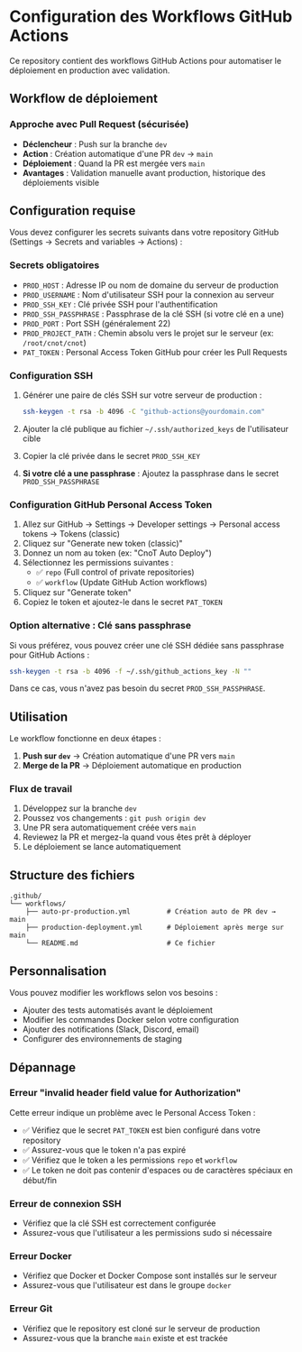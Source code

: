 # Configuration des Workflows GitHub Actions

Ce repository contient des workflows GitHub Actions pour automatiser le déploiement en production avec validation.

## Workflow de déploiement

### Approche avec Pull Request (sécurisée)
- **Déclencheur** : Push sur la branche `dev`
- **Action** : Création automatique d'une PR `dev` → `main`
- **Déploiement** : Quand la PR est mergée vers `main`
- **Avantages** : Validation manuelle avant production, historique des déploiements visible

## Configuration requise

Vous devez configurer les secrets suivants dans votre repository GitHub (Settings → Secrets and variables → Actions) :

### Secrets obligatoires
- `PROD_HOST` : Adresse IP ou nom de domaine du serveur de production
- `PROD_USERNAME` : Nom d'utilisateur SSH pour la connexion au serveur
- `PROD_SSH_KEY` : Clé privée SSH pour l'authentification
- `PROD_SSH_PASSPHRASE` : Passphrase de la clé SSH (si votre clé en a une)
- `PROD_PORT` : Port SSH (généralement 22)
- `PROD_PROJECT_PATH` : Chemin absolu vers le projet sur le serveur (ex: `/root/cnot/cnot`)
- `PAT_TOKEN` : Personal Access Token GitHub pour créer les Pull Requests

### Configuration SSH
1. Générer une paire de clés SSH sur votre serveur de production :
   ```bash
   ssh-keygen -t rsa -b 4096 -C "github-actions@yourdomain.com"
   ```

2. Ajouter la clé publique au fichier `~/.ssh/authorized_keys` de l'utilisateur cible

3. Copier la clé privée dans le secret `PROD_SSH_KEY`

4. **Si votre clé a une passphrase** : Ajoutez la passphrase dans le secret `PROD_SSH_PASSPHRASE`

### Configuration GitHub Personal Access Token
1. Allez sur GitHub → Settings → Developer settings → Personal access tokens → Tokens (classic)
2. Cliquez sur "Generate new token (classic)"
3. Donnez un nom au token (ex: "CnoT Auto Deploy")
4. Sélectionnez les permissions suivantes :
   - ✅ `repo` (Full control of private repositories)
   - ✅ `workflow` (Update GitHub Action workflows)
5. Cliquez sur "Generate token"
6. Copiez le token et ajoutez-le dans le secret `PAT_TOKEN`

### Option alternative : Clé sans passphrase
Si vous préférez, vous pouvez créer une clé SSH dédiée sans passphrase pour GitHub Actions :
```bash
ssh-keygen -t rsa -b 4096 -f ~/.ssh/github_actions_key -N ""
```
Dans ce cas, vous n'avez pas besoin du secret `PROD_SSH_PASSPHRASE`.

## Utilisation

Le workflow fonctionne en deux étapes :

1. **Push sur `dev`** → Création automatique d'une PR vers `main`
2. **Merge de la PR** → Déploiement automatique en production

### Flux de travail
1. Développez sur la branche `dev`
2. Poussez vos changements : `git push origin dev`
3. Une PR sera automatiquement créée vers `main`
4. Reviewez la PR et mergez-la quand vous êtes prêt à déployer
5. Le déploiement se lance automatiquement

## Structure des fichiers

```
.github/
└── workflows/
    ├── auto-pr-production.yml         # Création auto de PR dev → main
    ├── production-deployment.yml      # Déploiement après merge sur main
    └── README.md                      # Ce fichier
```

## Personnalisation

Vous pouvez modifier les workflows selon vos besoins :
- Ajouter des tests automatisés avant le déploiement
- Modifier les commandes Docker selon votre configuration
- Ajouter des notifications (Slack, Discord, email)
- Configurer des environnements de staging

## Dépannage

### Erreur "invalid header field value for Authorization"
Cette erreur indique un problème avec le Personal Access Token :
- ✅ Vérifiez que le secret `PAT_TOKEN` est bien configuré dans votre repository
- ✅ Assurez-vous que le token n'a pas expiré
- ✅ Vérifiez que le token a les permissions `repo` et `workflow`
- ✅ Le token ne doit pas contenir d'espaces ou de caractères spéciaux en début/fin

### Erreur de connexion SSH
- Vérifiez que la clé SSH est correctement configurée
- Assurez-vous que l'utilisateur a les permissions sudo si nécessaire

### Erreur Docker
- Vérifiez que Docker et Docker Compose sont installés sur le serveur
- Assurez-vous que l'utilisateur est dans le groupe `docker`

### Erreur Git
- Vérifiez que le repository est cloné sur le serveur de production
- Assurez-vous que la branche `main` existe et est trackée
